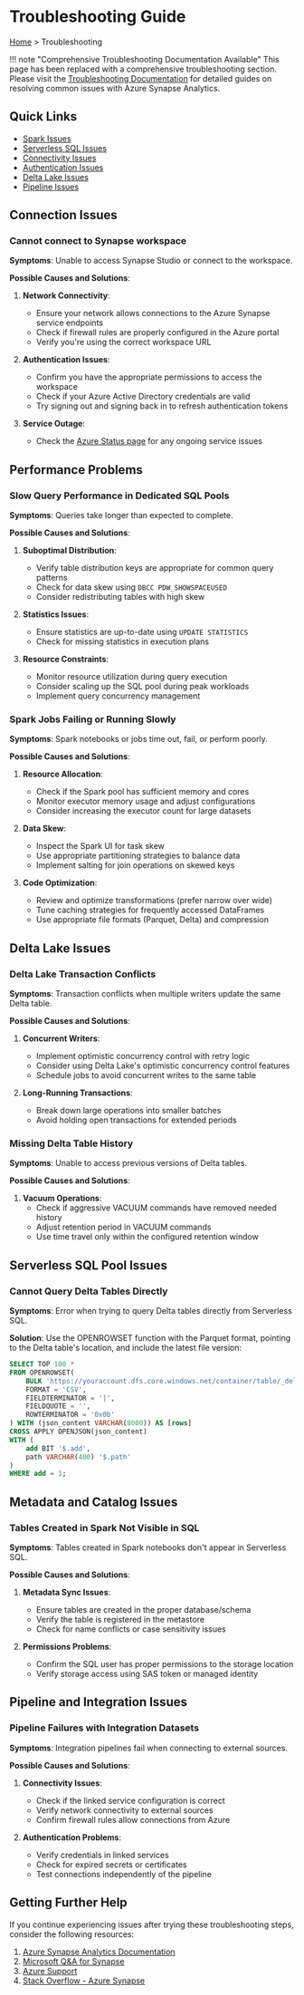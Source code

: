 # Troubleshooting Guide

[Home](../README.md) > Troubleshooting

!!! note "Comprehensive Troubleshooting Documentation Available"
    This page has been replaced with a comprehensive troubleshooting section. Please visit the [Troubleshooting Documentation](troubleshooting/README.md) for detailed guides on resolving common issues with Azure Synapse Analytics.

## Quick Links

- [Spark Issues](troubleshooting/spark-troubleshooting.md)
- [Serverless SQL Issues](troubleshooting/serverless-sql-troubleshooting.md)
- [Connectivity Issues](troubleshooting/connectivity-troubleshooting.md)
- [Authentication Issues](troubleshooting/authentication-troubleshooting.md)
- [Delta Lake Issues](troubleshooting/delta-lake-troubleshooting.md)
- [Pipeline Issues](troubleshooting/pipeline-troubleshooting.md)

## Connection Issues

### Cannot connect to Synapse workspace

__Symptoms__: Unable to access Synapse Studio or connect to the workspace.

__Possible Causes and Solutions__:

1. __Network Connectivity__:
   - Ensure your network allows connections to the Azure Synapse service endpoints
   - Check if firewall rules are properly configured in the Azure portal
   - Verify you're using the correct workspace URL

2. __Authentication Issues__:
   - Confirm you have the appropriate permissions to access the workspace
   - Check if your Azure Active Directory credentials are valid
   - Try signing out and signing back in to refresh authentication tokens

3. __Service Outage__:
   - Check the [Azure Status page](https://status.azure.com) for any ongoing service issues

## Performance Problems

### Slow Query Performance in Dedicated SQL Pools

__Symptoms__: Queries take longer than expected to complete.

__Possible Causes and Solutions__:

1. __Suboptimal Distribution__:
   - Verify table distribution keys are appropriate for common query patterns
   - Check for data skew using `DBCC PDW_SHOWSPACEUSED`
   - Consider redistributing tables with high skew

2. __Statistics Issues__:
   - Ensure statistics are up-to-date using `UPDATE STATISTICS`
   - Check for missing statistics in execution plans

3. __Resource Constraints__:
   - Monitor resource utilization during query execution
   - Consider scaling up the SQL pool during peak workloads
   - Implement query concurrency management

### Spark Jobs Failing or Running Slowly

__Symptoms__: Spark notebooks or jobs time out, fail, or perform poorly.

__Possible Causes and Solutions__:

1. __Resource Allocation__:
   - Check if the Spark pool has sufficient memory and cores
   - Monitor executor memory usage and adjust configurations
   - Consider increasing the executor count for large datasets

2. __Data Skew__:
   - Inspect the Spark UI for task skew
   - Use appropriate partitioning strategies to balance data
   - Implement salting for join operations on skewed keys

3. __Code Optimization__:
   - Review and optimize transformations (prefer narrow over wide)
   - Tune caching strategies for frequently accessed DataFrames
   - Use appropriate file formats (Parquet, Delta) and compression

## Delta Lake Issues

### Delta Lake Transaction Conflicts

__Symptoms__: Transaction conflicts when multiple writers update the same Delta table.

__Possible Causes and Solutions__:

1. __Concurrent Writers__:
   - Implement optimistic concurrency control with retry logic
   - Consider using Delta Lake's optimistic concurrency control features
   - Schedule jobs to avoid concurrent writes to the same table

2. __Long-Running Transactions__:
   - Break down large operations into smaller batches
   - Avoid holding open transactions for extended periods

### Missing Delta Table History

__Symptoms__: Unable to access previous versions of Delta tables.

__Possible Causes and Solutions__:

1. __Vacuum Operations__:
   - Check if aggressive VACUUM commands have removed needed history
   - Adjust retention period in VACUUM commands
   - Use time travel only within the configured retention window

## Serverless SQL Pool Issues

### Cannot Query Delta Tables Directly

__Symptoms__: Error when trying to query Delta tables directly from Serverless SQL.

__Solution__:
Use the OPENROWSET function with the Parquet format, pointing to the Delta table's location, and include the latest file version:

```sql
SELECT TOP 100 *
FROM OPENROWSET(
    BULK 'https://youraccount.dfs.core.windows.net/container/table/_delta_log/*.json',
    FORMAT = 'CSV',
    FIELDTERMINATOR = '|',
    FIELDQUOTE = '',
    ROWTERMINATOR = '0x0b'
) WITH (json_content VARCHAR(8000)) AS [rows]
CROSS APPLY OPENJSON(json_content)
WITH (
    add BIT '$.add',
    path VARCHAR(400) '$.path'
)
WHERE add = 1;
```

## Metadata and Catalog Issues

### Tables Created in Spark Not Visible in SQL

__Symptoms__: Tables created in Spark notebooks don't appear in Serverless SQL.

__Possible Causes and Solutions__:

1. __Metadata Sync Issues__:
   - Ensure tables are created in the proper database/schema
   - Verify the table is registered in the metastore
   - Check for name conflicts or case sensitivity issues

2. __Permissions Problems__:
   - Confirm the SQL user has proper permissions to the storage location
   - Verify storage access using SAS token or managed identity

## Pipeline and Integration Issues

### Pipeline Failures with Integration Datasets

__Symptoms__: Integration pipelines fail when connecting to external sources.

__Possible Causes and Solutions__:

1. __Connectivity Issues__:
   - Check if the linked service configuration is correct
   - Verify network connectivity to external sources
   - Confirm firewall rules allow connections from Azure

2. __Authentication Problems__:
   - Verify credentials in linked services
   - Check for expired secrets or certificates
   - Test connections independently of the pipeline

## Getting Further Help

If you continue experiencing issues after trying these troubleshooting steps, consider the following resources:

1. [Azure Synapse Analytics Documentation](https://learn.microsoft.com/en-us/azure/synapse-analytics/)
2. [Microsoft Q&A for Synapse](https://learn.microsoft.com/en-us/answers/topics/azure-synapse-analytics.html)
3. [Azure Support](https://azure.microsoft.com/en-us/support/create-ticket/)
4. [Stack Overflow - Azure Synapse](https://stackoverflow.com/questions/tagged/azure-synapse)
